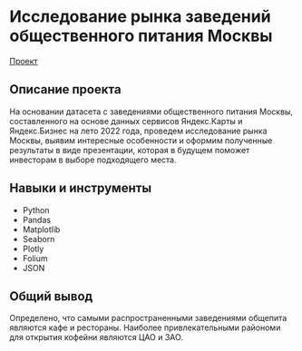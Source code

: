 # Исследование рынка заведений общественного питания Москвы
[Проект](https://github.com/GSW2012/Practicum-Portfolio/blob/main/05.%20Рынок%20заведений%20общественного%20питания%20Москвы/Исследование%20рынка%20заведений%20общественного%20питания%20Москвы.ipynb)
## Описание проекта
На основании датасета с заведениями общественного питания Москвы, составленного на основе данных сервисов Яндекс.Карты и Яндекс.Бизнес на лето 2022 года, проведем исследование рынка Москвы, выявим интересные особенности и оформим полученные результаты в виде презентации, которая в будущем поможет инвесторам в выборе подходящего места.
## Навыки и инструменты
- Python
- Pandas
- Matplotlib
- Seaborn
- Plotly
- Folium
- JSON
## Общий вывод
Определено, что самыми распространенными заведениями общепита являются кафе и рестораны. Наиболее привлекательными райономи для открытия кофейни являются ЦАО и ЗАО.
